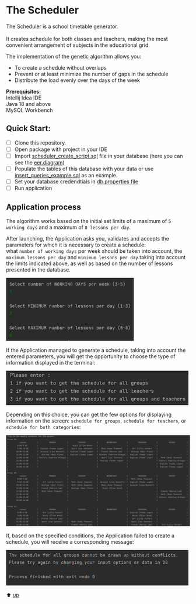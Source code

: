 # The Scheduler

The Scheduler is a school timetable generator.<br>  
It creates schedule for both classes and teachers, making the most convenient arrangement of subjects in the educational grid.

The implementation of the genetic algorithm allows you:
- To create a schedule without overlaps
- Prevent or at least minimize the number of gaps in the schedule
- Distribute the load evenly over the days of the week

**Prerequisites:** <br> 
Intellij Idea IDE  <br> 
Java 18 and above <br> 
MySQL Workbench 

## Quick Start:
- [ ] Clone this repository.
- [ ] Open package with project in your IDE
- [ ] Import [scheduler_create_script.sql](https://github.com/yana-glt/scheduler/blob/prerelease/src/main/resources/db/scheduler_create_script.sql) file in your database (here you can see the [eer.diagram](https://github.com/yana-glt/scheduler/blob/prerelease/src/main/resources/db/scheduler_eer_diagram.png))
- [ ] Populate the tables of this database with your data or use [insert_queries_example.sql](https://github.com/yana-glt/scheduler/blob/prerelease/src/main/resources/db/insert_queries_example.sql) as an example.
- [ ] Set your database credendtials in [db.properties file](https://github.com/yana-glt/scheduler/blob/prerelease/src/main/resources/db.properties)
- [ ] Run application

## Application process
The algorithm works based on the initial set limits of a maximum of `5 working days` and a maximum of `8 lessons per day`.

After launching, the Application asks you, validates and accepts the parameters for which it is necessary to create a schedule: <br>
what `number of working days` per week should be taken into account, the `maximum lessons per day` and `minimum lessons per day` taking into account the limits indicated above, as well as based on the number of lessons presented in the database.

<img src="https://github.com/yana-glt/scheduler/blob/prerelease/src/main/resources/forReadme/scanner_input.jpg" width="350">

If the Application managed to generate a schedule, taking into account the entered parameters,
you will get the opportunity to choose the type of information displayed in the terminal:

<img src="https://github.com/yana-glt/scheduler/blob/prerelease/src/main/resources/forReadme/ask_about_output.jpg" width="500">

Depending on this choice, you can get the few options for displaying information on the screen: 
`schedule for groups`, `schedule for teachers`, or `schedule for both categories`:

<img src="https://github.com/yana-glt/scheduler/blob/prerelease/src/main/resources/forReadme/sample_output.PNG" width="700">

If, based on the specified conditions, the Application failed to create a schedule, you will receive a corresponding message:

<img src="https://github.com/yana-glt/scheduler/blob/prerelease/src/main/resources/forReadme/message.PNG" width="500">

:arrow_up: [up](https://github.com/yana-glt/scheduler/edit/prerelease/README.md)
